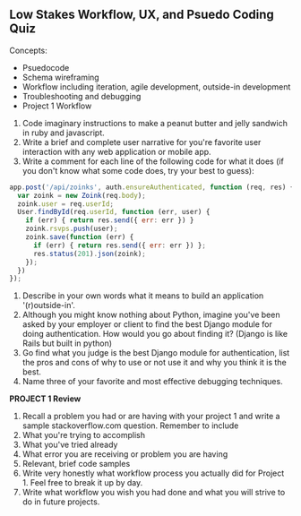 ## Low Stakes Workflow, UX, and Psuedo Coding Quiz

Concepts:
* Psuedocode
* Schema wireframing
* Workflow including iteration, agile development, outside-in development
* Troubleshooting and debugging
* Project 1 Workflow

1. Code imaginary instructions to make a peanut butter and jelly sandwich in ruby and javascript.
1. Write a brief and complete user narrative for you're favorite user interaction with any web application or mobile app.
1. Write a comment for each line of the following code for what it does (if you don't know what some code does, try your best to guess):
  ```js
  app.post('/api/zoinks', auth.ensureAuthenticated, function (req, res) {
    var zoink = new Zoink(req.body);
    zoink.user = req.userId;
    User.findById(req.userId, function (err, user) {
      if (err) { return res.send({ err: err }) }
      zoink.rsvps.push(user);
      zoink.save(function (err) {
        if (err) { return res.send({ err: err }) };
        res.status(201).json(zoink);
      });      
    })
  });
  ```
1. Describe in your own words what it means to build an application '(r)outside-in'.
1. Although you might know nothing about Python, imagine you've been asked by your employer or client to find the best Django module for doing authentication. How would you go about finding it? (Django is like Rails but built in python)
1. Go find what you judge is the best Django module for authentication, list the pros and cons of why to use or not use it and why you think it is the best.
1. Name three of your favorite and most effective debugging techniques.

**PROJECT 1 Review**
1. Recall a problem you had or are having with your project 1 and write a sample stackoverflow.com question. Remember to include
  1. What you're trying to accomplish
  1. What you've tried already
  1. What error you are receiving or problem you are having
  1. Relevant, brief code samples
1. Write very honestly what workflow process you actually did for Project 1. Feel free to break it up by day.  
1. Write what workflow you wish you had done and what you will strive to do in future projects.
